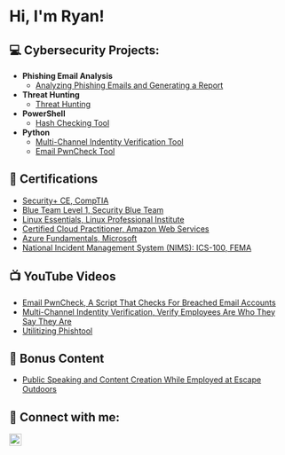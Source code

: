 <h1>Hi, I'm Ryan! 

<h2>💻 Cybersecurity Projects:</h2>

- <b>Phishing Email Analysis</b>
  - [Analyzing Phishing Emails and Generating a Report](https://github.com/ryanhemann/analyzing-phishing-emails)
- <b>Threat Hunting</b>
  - [Threat Hunting](https://github.com/ryanhemann/threat-hunting)
- <b>PowerShell</b>
  - [Hash Checking Tool](https://github.com/ryanhemann/hash-checking-tool)
- <b>Python</b>
  - [Multi-Channel Indentity Verification Tool](https://github.com/ryanhemann/multi-channel-identity-verification-tool)
  - [Email PwnCheck Tool](https://github.com/ryanhemann/pwn-check-automator)

<h2>📄 Certifications</h2>

- [Security+ CE, CompTIA](https://imgur.com/a/lhb9X7z)
- [Blue Team Level 1, Security Blue Team](https://imgur.com/)
- [Linux Essentials, Linux Professional Institute](https://imgur.com/a/5XBxIkN)
- [Certified Cloud Practitioner, Amazon Web Services](https://imgur.com/a/eaEa4FX)
- [Azure Fundamentals, Microsoft](https://imgur.com/a/OMfoDzx)
- [National Incident Management System (NIMS): ICS-100, FEMA](https://imgur.com/)

<h2>📺 YouTube Videos</h2>

- [Email PwnCheck, A Script That Checks For Breached Email Accounts](https://www.youtube.com/)
- [Multi-Channel Indentity Verification, Verify Employees Are Who They Say They Are](https://www.youtube.com/)
- [Utilitizing Phishtool](https://www.youtube.com/)

<h2>🎥 Bonus Content</h2>

- [Public Speaking and Content Creation While Employed at Escape Outdoors](https://sites.google.com/view/ryanhemann/home)

<h2> 🤳 Connect with me:</h2>

[<img align="left" alt="JoshMadakor | LinkedIn" width="22px" src="https://cdn.jsdelivr.net/npm/simple-icons@v3/icons/linkedin.svg" />][linkedin]

[linkedin]: https://linkedin.com/in/ryanhemann


